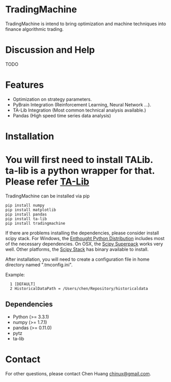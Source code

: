TradingMachine
=======

TradingMachine is intend to bring optimization and machine techniques into finance algorithmic trading.

Discussion and Help
===================

TODO

Features
========

* Optimization on strategy parameters.
* PyBrain Integration (Reinforcement Learning, Neural Network ...).
* TA-Lib Integration (Most common technical analysis available.)
* Pandas (High speed time series data analysis)


Installation
============

# You will first need to install TALib. ta-lib is a python wrapper for that. Please refer [TA-Lib](http://ta-lib.org/hdr_doc.html)

TradingMachine can be installed via pip

```
pip install numpy
pip install matplotlib
pip install pandas
pip install ta-lib		
pip install tradingmachine
```

If there are problems installing the dependencies, please consider install scipy stack.
For Windows, the [Enthought Python Distribution](http://www.enthought.com/products/epd.php)
includes most of the necessary dependencies. 
On OSX, the [Scipy Superpack](http://fonnesbeck.github.com/ScipySuperpack/) works very well.
Other platforms, the [Scipy Stack](http://www.lfd.uci.edu/~gohlke/pythonlibs/) has binary available to install.

After installation, you will need to create a configuration file in home directory named ".tmconfig.ini".

Example:
```
  1 [DEFAULT]
  2 HistoricalDataPath = /Users/chen/Repository/historicaldata
```

Dependencies
------------

* Python (>= 3.3.1)
* numpy (>= 1.7.1)
* pandas (>= 0.11.0)
* pytz
* ta-lib

Contact
=======

For other questions, please contact Chen Huang <chinux@gmail.com>.
